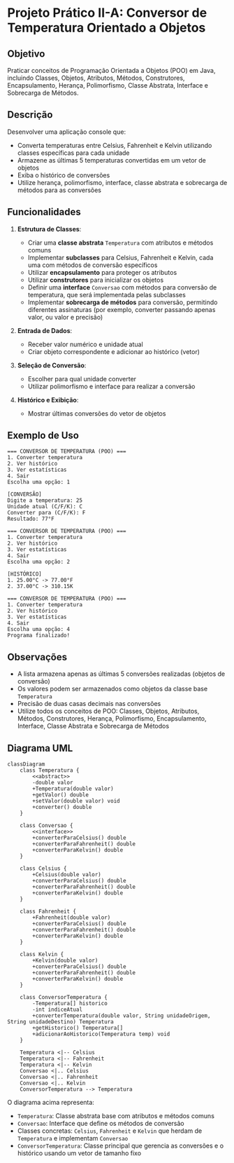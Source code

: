 # Projeto Prático II-A: Conversor de Temperatura Orientado a Objetos

## Objetivo
Praticar conceitos de Programação Orientada a Objetos (POO) em Java, incluindo Classes, Objetos, Atributos, Métodos, Construtores, Encapsulamento, Herança, Polimorfismo, Classe Abstrata, Interface e Sobrecarga de Métodos.

## Descrição
Desenvolver uma aplicação console que:
- Converta temperaturas entre Celsius, Fahrenheit e Kelvin utilizando classes específicas para cada unidade
- Armazene as últimas 5 temperaturas convertidas em um vetor de objetos
- Exiba o histórico de conversões
- Utilize herança, polimorfismo, interface, classe abstrata e sobrecarga de métodos para as conversões

## Funcionalidades
1. **Estrutura de Classes**:
   - Criar uma **classe abstrata** `Temperatura` com atributos e métodos comuns
   - Implementar **subclasses** para Celsius, Fahrenheit e Kelvin, cada uma com métodos de conversão específicos
   - Utilizar **encapsulamento** para proteger os atributos
   - Utilizar **construtores** para inicializar os objetos
   - Definir uma **interface** `Conversao` com métodos para conversão de temperatura, que será implementada pelas subclasses
   - Implementar **sobrecarga de métodos** para conversão, permitindo diferentes assinaturas (por exemplo, converter passando apenas valor, ou valor e precisão)

2. **Entrada de Dados**:
   - Receber valor numérico e unidade atual
   - Criar objeto correspondente e adicionar ao histórico (vetor)

3. **Seleção de Conversão**:
   - Escolher para qual unidade converter
   - Utilizar polimorfismo e interface para realizar a conversão

4. **Histórico e Exibição**:
   - Mostrar últimas conversões do vetor de objetos

## Exemplo de Uso
```
=== CONVERSOR DE TEMPERATURA (POO) ===
1. Converter temperatura
2. Ver histórico
3. Ver estatísticas
4. Sair
Escolha uma opção: 1

[CONVERSÃO]
Digite a temperatura: 25
Unidade atual (C/F/K): C
Converter para (C/F/K): F
Resultado: 77°F

=== CONVERSOR DE TEMPERATURA (POO) ===
1. Converter temperatura
2. Ver histórico
3. Ver estatísticas
4. Sair
Escolha uma opção: 2

[HISTÓRICO]
1. 25.00°C -> 77.00°F
2. 37.00°C -> 310.15K

=== CONVERSOR DE TEMPERATURA (POO) ===
1. Converter temperatura
2. Ver histórico
3. Ver estatísticas
4. Sair
Escolha uma opção: 4
Programa finalizado!
```

## Observações
- A lista armazena apenas as últimas 5 conversões realizadas (objetos de conversão)
- Os valores podem ser armazenados como objetos da classe base `Temperatura`
- Precisão de duas casas decimais nas conversões
- Utilize todos os conceitos de POO: Classes, Objetos, Atributos, Métodos, Construtores, Herança, Polimorfismo, Encapsulamento, Interface, Classe Abstrata e Sobrecarga de Métodos

## Diagrama UML

```mermaid
classDiagram
    class Temperatura {
        <<abstract>>
        -double valor
        +Temperatura(double valor)
        +getValor() double
        +setValor(double valor) void
        +converter() double
    }

    class Conversao {
        <<interface>>
        +converterParaCelsius() double
        +converterParaFahrenheit() double
        +converterParaKelvin() double
    }

    class Celsius {
        +Celsius(double valor)
        +converterParaCelsius() double
        +converterParaFahrenheit() double
        +converterParaKelvin() double
    }

    class Fahrenheit {
        +Fahrenheit(double valor)
        +converterParaCelsius() double
        +converterParaFahrenheit() double
        +converterParaKelvin() double
    }

    class Kelvin {
        +Kelvin(double valor)
        +converterParaCelsius() double
        +converterParaFahrenheit() double
        +converterParaKelvin() double
    }

    class ConversorTemperatura {
        -Temperatura[] historico
        -int indiceAtual
        +converterTemperatura(double valor, String unidadeOrigem, String unidadeDestino) Temperatura
        +getHistorico() Temperatura[]
        +adicionarAoHistorico(Temperatura temp) void
    }

    Temperatura <|-- Celsius
    Temperatura <|-- Fahrenheit
    Temperatura <|-- Kelvin
    Conversao <|.. Celsius
    Conversao <|.. Fahrenheit
    Conversao <|.. Kelvin
    ConversorTemperatura --> Temperatura
```

O diagrama acima representa:
- `Temperatura`: Classe abstrata base com atributos e métodos comuns
- `Conversao`: Interface que define os métodos de conversão
- Classes concretas: `Celsius`, `Fahrenheit` e `Kelvin` que herdam de `Temperatura` e implementam `Conversao`
- `ConversorTemperatura`: Classe principal que gerencia as conversões e o histórico usando um vetor de tamanho fixo
